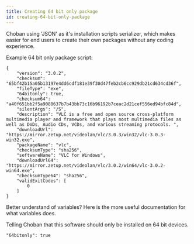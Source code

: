 ```yaml
---
title: Creating 64 bit only package
id: creating-64-bit-only-package
---
```


Choban using 'JSON' as it's installation scripts serializer, which makes easier for end users to create their own packages without any coding experience.

Example 64 bit only package script:
```
{
    "version": "3.0.2",
    "checksum": "65bf42b15a05b13197e4dd6cdf181e39f30d47feb2cb6cc929db21cd634cd36f",
    "fileType": "exe",
    "64bitonly": true,
    "checksum64": "a40f651bb2f5a9088637b7b43bb73c16b96192b7ceac2d21cef556ed94bfc84d",
    "silentArgs": "/S",
    "description": "VLC is a free and open source cross-platform multimedia player and framework that plays most multimedia files as well as DVDs, Audio CDs, VCDs, and various streaming protocols. ",
    "downloadUrl": "https://mirror.zetup.net/videolan/vlc/3.0.3/win32/vlc-3.0.3-win32.exe",
    "packageName": "vlc",
    "checksumType": "sha256",
    "softwareName": "VLC for Windows",
    "downloadUrl64": "https://mirror.zetup.net/videolan/vlc/3.0.2/win64/vlc-3.0.2-win64.exe",
    "checksumType64": "sha256",
    "validExitCodes": [
        0
    ]
}
```

Better understand of variables? Here is the more useful documentation for what variables does.

Telling Choban that this software should only be installed on 64 bit devices.
```
"64bitonly": true
```